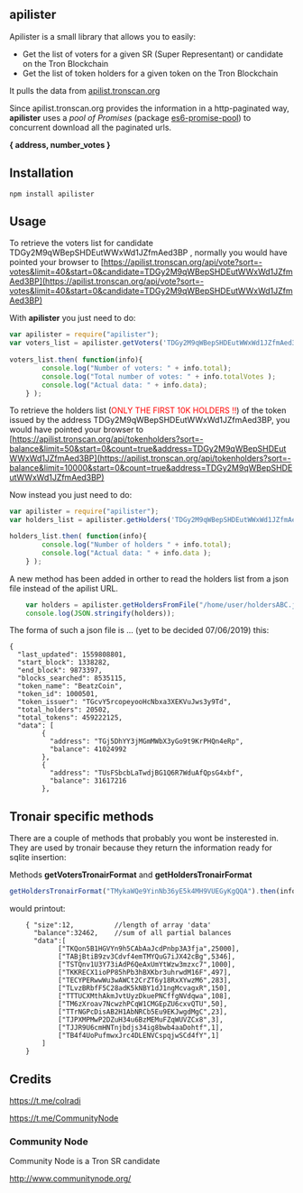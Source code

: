## apilister
Apilister is a small library that allows you to easily:
- Get the list of voters for a given SR (Super Representant) or candidate on the Tron Blockchain
- Get the list of token holders for a given token on the Tron Blockchain

It pulls the data from [apilist.tronscan.org](https://apilist.tronscan.org/)

Since apilist.tronscan.org provides the information in a http-paginated way, **apilister** uses a _pool of Promises_ (package [es6-promise-pool](https://www.npmjs.com/package/es6-promise-pool)) to concurrent download all the paginated urls.
 
**{ address, number_votes }**
## Installation
`npm install apilister`

## Usage

To retrieve the voters list for candidate TDGy2M9qWBepSHDEutWWxWd1JZfmAed3BP , normally you would have pointed your browser to [https://apilist.tronscan.org/api/vote?sort=-votes&limit=40&start=0&candidate=TDGy2M9qWBepSHDEutWWxWd1JZfmAed3BP](https://apilist.tronscan.org/api/vote?sort=-votes&limit=40&start=0&candidate=TDGy2M9qWBepSHDEutWWxWd1JZfmAed3BP)

With **apilister** you just need to do:
```javascript
var apilister = require("apilister");
var voters_list = apilister.getVoters('TDGy2M9qWBepSHDEutWWxWd1JZfmAed3BP'); 
	
voters_list.then( function(info){ 
		console.log("Number of voters: " + info.total);
		console.log("Total number of votes: " + info.totalVotes );
		console.log("Actual data: " + info.data);
	} );
```
To retrieve the holders list (<font color="red">ONLY THE FIRST 10K HOLDERS !!</font>) of the token issued by the address TDGy2M9qWBepSHDEutWWxWd1JZfmAed3BP, you would have pointed your browser to [https://apilist.tronscan.org/api/tokenholders?sort=-balance&limit=50&start=0&count=true&address=TDGy2M9qWBepSHDEutWWxWd1JZfmAed3BP](https://apilist.tronscan.org/api/tokenholders?sort=-balance&limit=10000&start=0&count=true&address=TDGy2M9qWBepSHDEutWWxWd1JZfmAed3BP)

Now instead you just need to do:
```javascript
var apilister = require("apilister");
var holders_list = apilister.getHolders('TDGy2M9qWBepSHDEutWWxWd1JZfmAed3BP'); 

holders_list.then( function(info){ 
		console.log("Number of holders " + info.total);
		console.log("Actual data: " + info.data );
	} );
```
A new method has been added in orther to read the holders list from a json file instead of the apilist URL.
```javascript
	var holders = apilister.getHoldersFromFile("/home/user/holdersABC.json");
	console.log(JSON.stringify(holders));
```
The forma of such a json file is ... (yet to be decided 07/06/2019) this:
```
{
  "last_updated": 1559808801,
  "start_block": 1338282,
  "end_block": 9873397,
  "blocks_searched": 8535115,
  "token_name": "BeatzCoin",
  "token_id": 1000501,
  "token_issuer": "TGcvY5rcopeyooHcNbxa3XEKVuJws3y9Td",
  "total_holders": 20502,
  "total_tokens": 459222125,
  "data": [ 
        {
          "address": "TGj5DhYY3jMGmMWbX3yGo9t9KrPHQn4eRp",
          "balance": 41024992
        },
        {
          "address": "TUsFSbcbLaTwdjBG1Q6R7WduAfQpsG4xbf",
          "balance": 31617216
        },
```


## Tronair specific methods
There are a couple of methods that probably you wont be insterested in. They are used by tronair because they return the 
information ready for sqlite insertion:

Methods **getVotersTronairFormat** and **getHoldersTronairFormat**
```javascript
getHoldersTronairFormat("TMykaWQe9YinNb36yE5k4MH9VUEGyKgQQA").then(info => { console.log(JSON.stringify(info);  });
```

would printout:

```
	{ "size":12,          //length of array 'data'
	  "balance":32462,    //sum of all partial balances
	  "data":[
			["TKQon5B1HGVYn9h5CAbAaJcdPnbp3A3fja",25000],
			["TABjBtiB9zv3Cdvf4emTMYQuG7iJX42cBg",5346],
			["TSTQnv1U3Y73iAdP6QeAxUmYtWzw3mzxc7",1000],
			["TKKRECX1ioPP85hPb3hBXKbr3uhrwdM16F",497],
			["TECYPERwwWu3wAWCt2CrZT6y18RxXYwzM6",283],
			["TLvzBRbfF5C28adK5kNBY1dJ1ngMcvagxR",150],
			["TTTUCXMthAkmJvtUyzDkuePNCffgNVdqwa",108],
			["TM6zXroav7NcwzhPCqW1CMGEpZU6cxvQTU",50],
			["TTrNGPcDisAB2H1AbNRCb5Eu9EKJwgdMgC",23],
			["TJPXMPMwP2DZuH34u6BzMEMuFZqWUVZCx8",3],
			["TJJR9U6cmHNTnjbdjs34ig8bwb4aaDohtf",1],
			["TB4f4UoPufmwxJrc4DLENVCspqjwSCd4fY",1]
		]
	}
```

## Credits
https://t.me/colradi

https://t.me/CommunityNode


### Community Node
Community Node is a Tron SR candidate 

http://www.communitynode.org/
